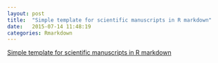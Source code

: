 ```yaml
---
layout: post
title:  "Simple template for scientific manuscripts in R markdown"
date:   2015-07-14 11:48:19
categories: Rmarkdown
---
```


[Simple template for scientific manuscripts in R markdown](http://www.petrkeil.com/?p=2401)
